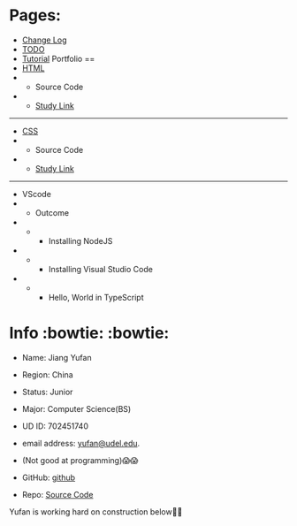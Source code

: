 Pages:
==
* [Change Log](https://github.com/Yufan-lab/Yufan-lab.github.io/blob/main/required%20sections/change%20log.md)
* [TODO](https://github.com/Yufan-lab/Yufan-lab.github.io/blob/main/required%20sections/to-do%20list.md)
* [Tutorial](https://github.com/Yufan-lab/Yufan-lab.github.io/blob/main/Tutorial/tutorial.md)
Portfolio
==
* [HTML](https://yufan-lab.github.io/yufan'scsscode.html)
* * Source Code
* * [Study Link](https://htmldog.com/guides/html/)
* * *
* [CSS](https://yufan-lab.github.io/yufan'scsscode.html)
* * Source Code
* * [Study Link](https://htmldog.com/guides/css/)
* * *
* VScode
* * Outcome
* * * Installing NodeJS
* * * Installing Visual Studio Code
* * * Hello, World in TypeScript


Info :bowtie: :bowtie:
==
* Name: Jiang Yufan
* Region: China

* Status: Junior
* Major: Computer Science(BS)

* UD ID: 702451740

* email address: yufan@udel.edu.
* (Not good at programming):scream::scream:
* GitHub: [github](https://github.com/Yufan-lab/Yufanlab.github.io/)

* Repo: [Source Code](https://github.com/Yufan-lab/Yufan-lab.github.io)

Yufan is working hard on construction below:truck::truck:
